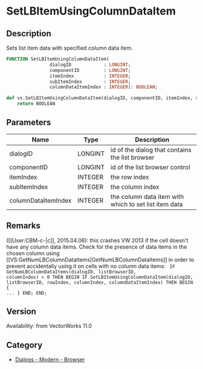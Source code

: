 # SetLBItemUsingColumnDataItem

## Description
Sets list item data with specified column data item.

```pascal
FUNCTION SetLBItemUsingColumnDataItem(
				dialogID            : LONGINT;
				componentID         : LONGINT;
				itemIndex           : INTEGER;
				subItemIndex        : INTEGER;
				columnDataItemIndex : INTEGER): BOOLEAN;
```

```python
def vs.SetLBItemUsingColumnDataItem(dialogID, componentID, itemIndex, subItemIndex, columnDataItemIndex):
    return BOOLEAN
```

## Parameters
|Name|Type|Description|
|---|---|---|
|dialogID|LONGINT|id of the dialog that contains the list browser|
|componentID|LONGINT|id of the list browser control|
|itemIndex|INTEGER|the row index|
|subItemIndex|INTEGER|the column index|
|columnDataItemIndex|INTEGER|the column data item with which to set list item data|

## Remarks
([[User:CBM-c-|_c_]], 2015.04.06): this crashes VW 2013 if the cell doesn't have any column data items. Check for the presence of data items in the chosen column using [[VS:GetNumLBColumnDataItems|GetNumLBColumnDataItems]] in order to prevent accidentally using it on cells with no column data items:
<code lang="vs">
IF GetNumLBColumnDataItems(dialogID, listBrowserID, columnIndex) > 0 THEN BEGIN
   IF SetLBItemUsingColumnDataItem(dialogID, listBrowserID, rowIndex, columnIndex, columnDataItemIndex) THEN BEGIN
      { ... }
   END;
END;
</code>

## Version
Availability: from VectorWorks 11.0

## Category
* [Dialogs - Modern - Browser](../Categories/Dialogs%20-%20Modern%20-%20Browser.md)
